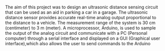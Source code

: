 The aim of this project was to design an ultrasonic distance sensing circuit that can be used as an aid in parking a car
in a garage. The ultrasonic distance sensor provides accurate real-time analog output proportional to the distance to a 
vehicle. The measurement range of the system is 30 cm (centimeter) to 3 m (meter). 
A microprocessor, Arduino, is used to sample the output of the analog circuit and communicate with a PC (Personal computer)
through a serial interface and displayed on a GUI (Graphical user interface),which also allows the user to send commands 
to the Arduino

